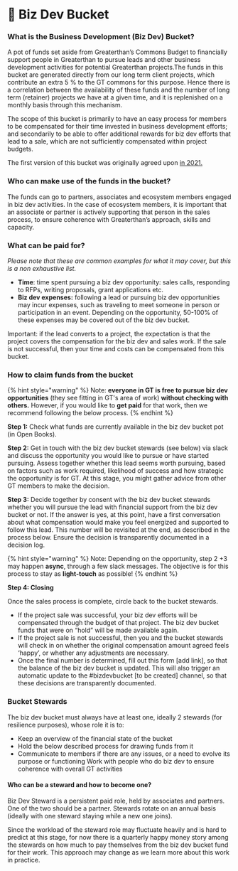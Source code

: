 # 💸 Biz Dev Bucket

### What is the Business Development (Biz Dev) Bucket?&#x20;

A pot of funds set aside from Greaterthan’s Commons Budget to financially support people in Greaterthan to pursue leads and other business development activities for potential Greaterthan projects.The funds in this bucket are generated directly from our long term client projects, which contribute an extra 5 % to the GT commons for this purpose. Hence there is a correlation between the availability of these funds and the number of long term (retainer) projects we have at a given time, and it is replenished on a monthly basis through this mechanism.

The scope of this bucket is primarily to have an easy process for members to be compensated for their time invested in business development efforts; and secondarily to be able to offer additional rewards for biz dev efforts that lead to a sale, which are not sufficiently compensated within project budgets.

The first version of this bucket was originally agreed upon [in 2021.](https://www.loomio.org/d/SPaUqGD2/proposal-for-better-rewarding-biz-dev-in-gt-)

### Who can make use of the funds in the bucket?&#x20;

The funds can go to partners, associates and ecosystem members engaged in biz dev activities. In the case of ecosystem members, it is important that an associate or partner is actively supporting that person in the sales process, to ensure coherence with Greaterthan’s approach, skills and capacity.

### What can be paid for?&#x20;

_Please note that these are common examples for what it may cover, but this is a non exhaustive list._&#x20;

* **Time**: time spent pursuing a biz dev opportunity: sales calls, responding to RFPs, writing proposals, grant applications etc.&#x20;
* **Biz dev expenses:** following a lead or pursuing biz dev opportunities may incur expenses, such as traveling to meet someone in person or participation in an event. Depending on the opportunity, 50-100% of these expenses may be covered out of the biz dev bucket.

Important: if the lead converts to a project, the expectation is that the project covers the compensation for the biz dev and sales work. If the sale is not successful, then your time and costs can be compensated from this bucket.

### How to claim funds from the bucket

{% hint style="warning" %}
Note: **everyone in GT is free to pursue biz dev opportunities** (they see fitting in GT's area of work) **without checking with others.** However, if you would like to **get paid** for that work, then we recommend following the below process.
{% endhint %}

**Step 1:** Check what funds are currently available in the biz dev bucket pot (in Open Books).

**Step 2:** Get in touch with the biz dev bucket stewards (see below) via slack and discuss the opportunity you would like to pursue or have started pursuing. Assess together whether this lead seems worth pursuing, based on factors such as work required, likelihood of success and how strategic the opportunity is for GT. At this stage, you might gather advice from other GT members to make the decision.

**Step 3:** Decide together by consent with the biz dev bucket stewards whether you will pursue the lead with financial support from the biz dev bucket or not. If the answer is yes, at this point, have a first conversation about what compensation would make you feel energized and supported to follow this lead. This number will be revisited at the end, as described in the process below. Ensure the decision is transparently documented in a decision log.

{% hint style="warning" %}
Note: Depending on the opportunity, step 2 +3 may happen **async**, through a few slack messages. The objective is for this process to stay as **light-touch** as possible!
{% endhint %}

**Step 4: Closing**&#x20;

Once the sales process is complete, circle back to the bucket stewards.&#x20;

* If the project sale was successful, your biz dev efforts will be compensated through the budget of that project. The biz dev bucket funds that were on “hold” will be made available again.
* If the project sale is not successful, then you and the bucket stewards will check in on whether the original compensation amount agreed feels ‘happy’, or whether any adjustments are necessary.
* Once the final number is determined, fill out this form \[add link], so that the balance of the biz dev bucket is updated. This will also trigger an automatic update to the #bizdevbucket \[to be created] channel, so that these decisions are transparently documented.

### Bucket Stewards&#x20;

The biz dev bucket must always have at least one, ideally 2 stewards (for resilience purposes), whose role it is to:&#x20;

* Keep an overview of the financial state of the bucket&#x20;
* Hold the below described process for drawing funds from it
* Communicate to members if there are any issues, or a need to evolve its purpose or functioning Work with people who do biz dev to ensure coherence with overall GT activities

#### Who can be a steward and how to become one?&#x20;

Biz Dev Steward is a persistent paid role, held by associates and partners. One of the two should be a partner. Stewards rotate on an annual basis (ideally with one steward staying while a new one joins).

Since the workload of the steward role may fluctuate heavily and is hard to predict at this stage, for now there is a quarterly happy money story among the stewards on how much to pay themselves from the biz dev bucket fund for their work. This approach may change as we learn more about this work in practice.
